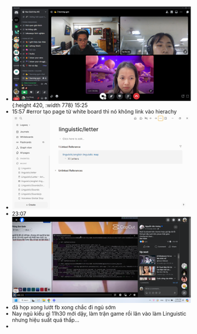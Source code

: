- ![image.png](../assets/image_1710318317430_0.png){:height 420, :width 778} 15:25
- 15:57 #error tạo page từ white board thì nó không link vào hierachy
- ![image.png](../assets/image_1710320278008_0.png)
- 23:07 ![image.png](../assets/image_1710346044064_0.png)
- đã họp xong lướt fb xong chắc đi ngủ sớm
- Nay ngủ kiểu gì 11h30 mới dậy, làm trận game rồi lăn vào làm Linguistic nhưng hiệu suất quá thấp...
-